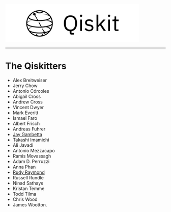 <img src="images/qiskit-heading.gif" >

***

# The Qiskitters 

- Alex Breitweiser
- Jerry Chow
- Antonio Córcoles
- Abigail Cross
- Andrew Cross
- Vincent Dwyer
- Mark Everitt
- Ismael Faro
- Albert Frisch
- Andreas Fuhrer
- [Jay Gambetta](https://github.com/jaygambetta)
- Takashi Imamichi
- Ali Javadi
- Antonio Mezzacapo
- Ramis Movassagh
- Adam D. Perruzzi
- Anna Phan
- [Rudy Raymond](https://github.com/rraymondhp)
- Russell Rundle
- Ninad Sathaye
- Kristan Temme
- Todd Tilma
- Chris Wood
- James Wootton.
